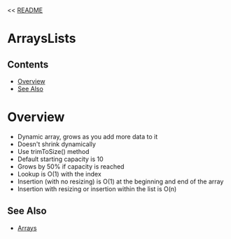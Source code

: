 << [README](./README.md)

# ArraysLists

## Contents
- [Overview](#overview)
- [See Also](#see-also)

# Overview

- Dynamic array, grows as you add more data to it
- Doesn't shrink dynamically
- Use trimToSize() method
- Default starting capacity is 10
- Grows by 50% if capacity is reached
- Lookup is O(1) with the index
- Insertion (with no resizing) is O(1) at the beginning and end of the array
- Insertion with resizing or insertion within the list is O(n)

## See Also
- [Arrays](./Arrays.md)